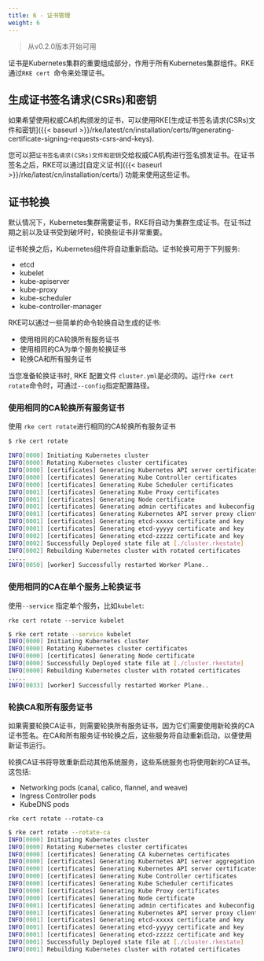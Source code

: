 ```yaml
---
title: 6 - 证书管理
weight: 6
---
```


> 从v0.2.0版本开始可用

证书是Kubernetes集群的重要组成部分，作用于所有Kubernetes集群组件。RKE通过`RKE cert `命令来处理证书。

## 生成证书签名请求(CSRs)和密钥

如果希望使用权威CA机构颁发的证书，可以使用RKE[生成证书签名请求(CSRs)文件和密钥]({{< baseurl >}}/rke/latest/cn/installation/certs/#generating-certificate-signing-requests-csrs-and-keys).

您可以把`证书签名请求(CSRs)文件和密钥`交给权威CA机构进行签名颁发证书。在证书签名之后，RKE可以通过[自定义证书]({{< baseurl >}}/rke/latest/cn/installation/certs/) 功能来使用这些证书。

## 证书轮换

默认情况下，Kubernetes集群需要证书，RKE将自动为集群生成证书。在证书过期之前以及证书受到破坏时，轮换些证书非常重要。

证书轮换之后，Kubernetes组件将自动重新启动。证书轮换可用于下列服务:

- etcd
- kubelet
- kube-apiserver
- kube-proxy
- kube-scheduler
- kube-controller-manager

RKE可以通过一些简单的命令轮换自动生成的证书:

* 使用相同的CA轮换所有服务证书
* 使用相同的CA为单个服务轮换证书
* 轮换CA和所有服务证书

当您准备轮换证书时, RKE 配置文件 `cluster.yml`是必须的。运行`rke cert rotate`命令时，可通过`--config`指定配置路径。

### 使用相同的CA轮换所有服务证书

使用 `rke cert rotate`进行相同的CA轮换所有服务证书

```bash
$ rke cert rotate

INFO[0000] Initiating Kubernetes cluster
INFO[0000] Rotating Kubernetes cluster certificates
INFO[0000] [certificates] Generating Kubernetes API server certificates
INFO[0000] [certificates] Generating Kube Controller certificates
INFO[0000] [certificates] Generating Kube Scheduler certificates
INFO[0001] [certificates] Generating Kube Proxy certificates
INFO[0001] [certificates] Generating Node certificate   
INFO[0001] [certificates] Generating admin certificates and kubeconfig
INFO[0001] [certificates] Generating Kubernetes API server proxy client certificates
INFO[0001] [certificates] Generating etcd-xxxxx certificate and key
INFO[0001] [certificates] Generating etcd-yyyyy certificate and key
INFO[0002] [certificates] Generating etcd-zzzzz certificate and key
INFO[0002] Successfully Deployed state file at [./cluster.rkestate]
INFO[0002] Rebuilding Kubernetes cluster with rotated certificates
.....
INFO[0050] [worker] Successfully restarted Worker Plane..
```

### 使用相同的CA在单个服务上轮换证书

使用`--service` 指定单个服务，比如`kubelet`:

`rke cert rotate --service kubelet`

```bash
$ rke cert rotate --service kubelet
INFO[0000] Initiating Kubernetes cluster
INFO[0000] Rotating Kubernetes cluster certificates
INFO[0000] [certificates] Generating Node certificate
INFO[0000] Successfully Deployed state file at [./cluster.rkestate]
INFO[0000] Rebuilding Kubernetes cluster with rotated certificates
.....
INFO[0033] [worker] Successfully restarted Worker Plane..
```

### 轮换CA和所有服务证书

如果需要轮换CA证书，则需要轮换所有服务证书，因为它们需要使用新轮换的CA证书签名。在CA和所有服务证书轮换之后，这些服务将自动重新启动，以便使用新证书运行。

轮换CA证书将导致重新启动其他系统服务，这些系统服务也将使用新的CA证书。这包括:

- Networking pods (canal, calico, flannel, and weave)
- Ingress Controller pods
- KubeDNS pods

`rke cert rotate --rotate-ca`

```bash
$ rke cert rotate --rotate-ca
INFO[0000] Initiating Kubernetes cluster
INFO[0000] Rotating Kubernetes cluster certificates
INFO[0000] [certificates] Generating CA kubernetes certificates
INFO[0000] [certificates] Generating Kubernetes API server aggregation layer requestheader client CA certificates
INFO[0000] [certificates] Generating Kubernetes API server certificates
INFO[0000] [certificates] Generating Kube Controller certificates
INFO[0000] [certificates] Generating Kube Scheduler certificates
INFO[0000] [certificates] Generating Kube Proxy certificates
INFO[0000] [certificates] Generating Node certificate   
INFO[0001] [certificates] Generating admin certificates and kubeconfig
INFO[0001] [certificates] Generating Kubernetes API server proxy client certificates
INFO[0001] [certificates] Generating etcd-xxxxx certificate and key
INFO[0001] [certificates] Generating etcd-yyyyy certificate and key
INFO[0001] [certificates] Generating etcd-zzzzz certificate and key
INFO[0001] Successfully Deployed state file at [./cluster.rkestate]
INFO[0001] Rebuilding Kubernetes cluster with rotated certificates
```
